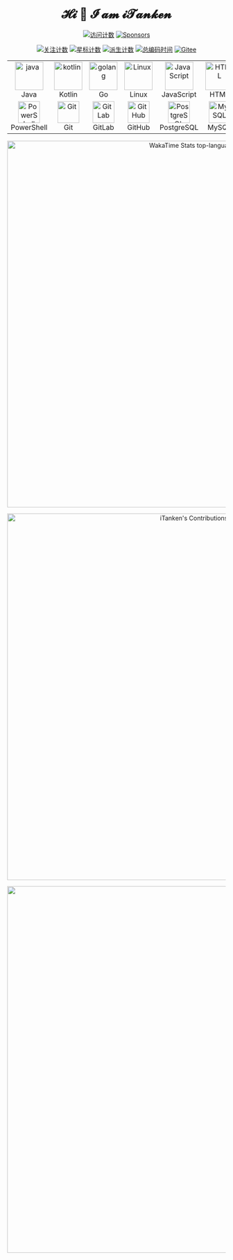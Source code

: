 <h1 align="center">𝓗𝓲 👋 𝓘 𝓪𝓶 𝓲𝓣𝓪𝓷𝓴𝓮𝓷</h1>

<p align="center">
  <a target="_blank" href="https://github.com/iTanken">
    <img alt="访问计数" title="Profile views" src="https://komarev.com/ghpvc/?username=itanken&label=profile%20views%20&color=3fb950&style=for-the-badge" /></a>
  <a href="https://afdian.net/a/iTanken">
    <img alt="Sponsors" src="https://img.shields.io/github/sponsors/iTanken?color=BF4B8A&logo=githubsponsors&style=for-the-badge&label=%E7%88%B1%E5%8F%91%E7%94%B5" /></a>
</p>

<p align="center">
  <a href="https://github.com/iTanken?tab=followers">
    <img alt="关注计数" title="Follow me on GitHub" src="https://custom-icon-badges.herokuapp.com/github/followers/iTanken?style=for-the-badge&logo=person-add&label=Followers"/></a>
  <a target="_blank" href="https://github.com/iTanken?tab=stars&sort=stargazers">
    <img alt="星标计数" title="Total stars on GitHub" src="https://custom-icon-badges.demolab.com/badge/dynamic/json?logo=star&label=Stars&style=for-the-badge&query=%24.stars&url=https://api.github-star-counter.workers.dev/user/iTanken" /></a>
  <a href="https://github.com/iTanken?tab=followers">
    <img alt="派生计数" title="Total forks on GitHub" src="https://img.shields.io/badge/dynamic/json?logo=github&label=Forks&style=for-the-badge&query=%24.forks&url=https://api.github-star-counter.workers.dev/user/iTanken"/></a>
  <a href="https://wakatime.com/@iTanken">
    <img alt="总编码时间" title="Wakatime coding activity Tracker" src="https://wakatime.com/badge/user/083fb826-e751-40d1-a6e0-14d05df1e605.svg?style=for-the-badge" /></a>
  <a href="https://gitee.com/iTiki">
    <img alt="Gitee" title="Gitee" src="https://img.shields.io/badge/gitee-iTiki-blue?style=for-the-badge&logo=Gitee" /></a>
</p>

<table align="center" width="845">
    <tr>
        <td align="center" width="122">
          <img src="https://techstack-generator.vercel.app/java-icon.svg" alt="java" width="65" height="65" />
          <br>Java
        </td>
        <td align="center" width="122">
          <img src="https://skillicons.dev/icons?i=kotlin" alt="kotlin" width="65" height="65" />
          <br>Kotlin
        </td>
        <td align="center" width="122">
          <img src="https://skillicons.dev/icons?i=go" alt="golang" width="65" height="65" />
          <br>Go
        </td>
        <td align="center" width="122">
          <img src="https://skillicons.dev/icons?i=linux" alt="Linux" width="65" height="65" />
          <br>Linux
        </td>
        <td align="center" width="122">
          <img src="https://skillicons.dev/icons?i=js" alt="JavaScript" width="65" height="65" />
          <br>JavaScript
        </td>
        <td align="center"  width="122">
          <img src="https://skillicons.dev/icons?i=html" width="65" height="65" alt="HTML" />
          <br>HTML
        </td>
        <td align="center" width="122">
          <img src="https://skillicons.dev/icons?i=css" width="65" height="65" alt="CSS" />
          <br>CSS
        </td>
        <td align="center" width="122">
          <img src="https://techstack-generator.vercel.app/python-icon.svg" alt="python" width="65" height="65" />
          <br>Python
        </td>
    </tr>
    <tr>
        <td align="center" width="122">
          <img src="https://skillicons.dev/icons?i=powershell" width="50" height="50" alt="PowerShell" />
          <br>PowerShell
        </td>
        <td align="center" width="122"> 
          <img src="https://skillicons.dev/icons?i=git" width="50" height="50" alt="Git" />
          <br>Git
        </td>
        <td align="center"  width="122">
          <img src="https://skillicons.dev/icons?i=gitlab" width="50" height="50" alt="GitLab" />
          <br>GitLab
        </td>
        <td align="center" width="122">
          <img src="https://skillicons.dev/icons?i=github" width="50" height="50" alt="GitHub" />
          <br>GitHub
        </td>
        <td align="center" width="122">
          <img src="https://skillicons.dev/icons?i=postgres" width="50" height="50" alt="PostgreSQL" />
          <br>PostgreSQL
        </td>
        <td align="center" width="122">
          <img src="https://skillicons.dev/icons?i=mysql" width="50" height="50" alt="MySQL" />
          <br>MySQL
        </td>
        <td align="center" width="122">
          <img src="https://skillicons.dev/icons?i=sqlite" width="50" height="50" alt="SQLite" />
          <br>SQLite
        </td>
        <td align="center" width="122">
          <img src="https://skillicons.dev/icons?i=ps" width="50" height="50" alt="Photoshop" />
          <br>Photoshop
        </td>
    </tr>
</table>

<!--
<p align="center">
<a href="https://streak-stats.demolab.com/demo/?user=iTanken&theme=nord&hide_border=false&border_radius=5&locale=zh_Hans&card_width=700&mode=daily&properties=background&fire=%23EB5454&currStreakNum=%2361DAFB">
  <img width="845" alt="Github Stats top-languages" src="https://streak-stats.demolab.com/?user=iTanken&theme=nord&border_radius=5&locale=zh_Hans&card_width=700&fire=EB5454&currStreakNum=61DAFB" />
</a>
</p>

<p align="center">
  <img width="845" alt="Github Stats" src="https://github-readme-stats-itiki.vercel.app/api?username=iTanken&count_private=true&show_icons=true&theme=nord&locale=cn&title_color=88C0D0&text_color=D8DEE9&20231212"/>
</p>
-->
<p align="center">
  <img width="845" alt="WakaTime Stats top-languages" src="https://github-readme-stats-itiki.vercel.app/api/wakatime?username=iTanken&layout=compact&display_format=percent&langs_count=12&hide=json,xml,toml,yaml,nsis,text,other,go.mod&custom_title=Most%20Used%20Development%20Languages&theme=nord&locale=cn&title_color=88C0D0" />
</p>

<!--
<p align="center">
  <img width="420" alt="Top Languages by Commit" src="http://github-profile-summary-cards.vercel.app/api/cards/most-commit-language?username=iTanken&theme=nord_dark" />
  <img width="420" alt="Top Languages by Repo" src="http://github-profile-summary-cards.vercel.app/api/cards/repos-per-language?username=iTanken&theme=nord_dark" />
</p>

<p align="center">
<img width="845" alt="GitHub Profile Trophy 🏆" src="https://github-profile-trophy.vercel.app/?username=iTanken&theme=nord&row=2&column=3&margin-w=32&margin-h=32"/>
</p>
-->

<p align="center">
  <img width="845" alt="iTanken's Contributions" src="http://github-profile-summary-cards.vercel.app/api/cards/profile-details?username=iTanken&theme=nord_dark" />
</p>

<p align="center">

<!--
<a href="https://github.com/anuraghazra/github-readme-stats">
  <img height="193" alt="GitHub Stats top-languages" src="https://github-readme-stats-itiki.vercel.app/api/top-langs?username=iTanken&count_private=true&show_icons=true&theme=nord&locale=cn&title_color=88C0D0&text_color=D8DEE9&layout=compact&20230228" />
</a>
-->
</p>

<!--
<p align="center">
  <img alt="GitHub Stats top-languages" src="http://github-profile-summary-cards.vercel.app/api/cards/productive-time?username=iTanken&theme=nord_dark&utcOffset=8" />
  
  <img alt="GitHub Stats" src="http://github-profile-summary-cards.vercel.app/api/cards/most-commit-language?username=iTanken&theme=nord_dark"/>
</p>

<p align="center">
<img width="845" alt="iTanken's Activity Graph" src="https://github-readme-activity-graph.cyclic.app/graph?username=iTanken&theme=nord&custom_title=%E8%B4%A1%E7%8C%AE%E7%BB%9F%E8%AE%A1%E5%9B%BE%E8%A1%A8&radius=10" />
</p>

<p align="center">
<a href="https://app.dooboo.io/iTanken"><img width="845" src="https://stats.hyochan.dev/api/github-stats-advanced?login=itanken" /></a>
</p>

<p align="center">
  <a target="_blank" href="https://stackoverflow.com/users/15948262/tiki"><img width="845" src="https://so-stats.vercel.app/api?user=15948262&locale=cn"></a>
</p>
-->

<p align="center">
  <!--<img width="845" src="https://raw.githubusercontent.com/iTanken/iTanken/contribution-grid-snake/dark.svg">-->
  <a target="_blank" href="https://wakatime.com/@iTanken">
  <img width="845" src="https://wakatime.com/share/@iTanken/1d90785b-0d8f-44a8-9cd7-28f4f801e30f.svg">
  </a>
</p>

<!--
<details align="center">
  <summary>更多指标 📈</summary>
  <a href="https://metrics.lecoq.io/insights/iTanken" target="_blank">
    <img width="845" src="https://metrics.lecoq.io/iTanken?template=classic&base.indepth=true&base.hireable=true&isocalendar=1&languages=1&lines=1&habits=1&followup=1&notable=1&pagespeed=1&introduction=1&base=header%2C%20activity%2C%20community%2C%20repositories%2C%20metadata&base.indepth=true&base.hireable=true&base.skip=false&isocalendar=false&isocalendar.duration=full-year&languages=false&languages.limit=8&languages.threshold=0%25&languages.other=true&languages.colors=github&languages.sections=most-used&languages.indepth=false&languages.analysis.timeout=15&languages.analysis.timeout.repositories=7.5&languages.categories=markup%2C%20programming&languages.recent.categories=markup%2C%20programming&languages.recent.load=300&languages.recent.days=14&lines=false&lines.sections=base&lines.repositories.limit=4&lines.history.limit=1&habits=false&habits.from=200&habits.days=14&habits.facts=true&habits.charts=false&habits.charts.type=classic&habits.trim=false&habits.languages.limit=8&habits.languages.threshold=0%25&followup=false&followup.sections=repositories&followup.indepth=false&followup.archived=true&notable=false&notable.from=organization&notable.repositories=false&notable.indepth=false&notable.types=commit&notable.self=false&introduction=false&introduction.title=true&pagespeed=false&pagespeed.url=https%3A%2F%2Fzixizixi.cn&pagespeed.detailed=true&pagespeed.screenshot=true&pagespeed.pwa=true&config.timezone=Asia%2FShanghai" alt="Metrics"/>
  </a>
</details>

<p align="center">
  <img src="https://github-contributor-stats.vercel.app/api?username=iTanken&theme=nord&locale=cn&combine_all_yearly_contributions=true"/>
</p>

<p align="center">
<img src="https://github.githubassets.com/images/modules/profile/profile-joined-github-dark.svg">
</p>
-->

<!--
- 🌱 我目前正在学习 `Golang`、`Python`、`Kotlin`...
- 📫 如何联系我：<https://zixizixi.cn/about>
- 🔭 I’m currently working on ...
- 👯 I’m looking to collaborate on ...
- 🤔 I’m looking for help with ...
- 💬 Ask me about ...
- 😄 Pronouns: ...
- ⚡ Fun fact: ...
-->
